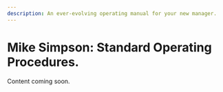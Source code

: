 ```yaml
---
description: An ever-evolving operating manual for your new manager.
---
```


# Mike Simpson: Standard Operating Procedures.

Content coming soon.



